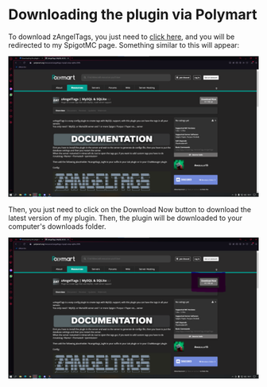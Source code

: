 # Downloading the plugin via Polymart

To download zAngelTags, you just need to [click here](https://www.spigotmc.org/resources/zangeltags-mysql-mariadb-support-%E2%9C%85-multi-server.102952/), and you will be redirected to my SpigotMC page. Something similar to this will appear:

![zAngelTags page on Polymart](<../../.gitbook/assets/image (1).png>)

Then, you just need to click on the Download Now button to download the latest version of my plugin. Then, the plugin will be downloaded to your computer's downloads folder.

![zAngelTags page on Polymart](<../../.gitbook/assets/image (2).png>)

